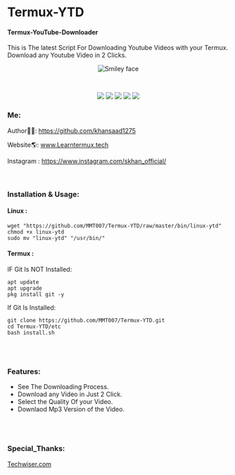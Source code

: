 # Termux-YTD
#### Termux-YouTube-Downloader
This is The latest Script For Downloading Youtube Videos with your Termux. Download any Youtube Video in 2 Clicks.
<p align="center">
  <img alt="Smiley face" src="https://4.bp.blogspot.com/-qKxrxikFicQ/Xp68DDj3GNI/AAAAAAAAMXs/ILs0_4M5ojsi8dZqDbGmjAL12NSnWVqzACK4BGAYYCw/s1600/Download%2BYoutube%2BVideos%2Bwith%2BTr%253Dermux.png">
</p>
<br>

<p align="center">
  <img src="https://img.shields.io/badge/Maintained%3F-Yes-green?style=for-the-badge">
  <img src="https://img.shields.io/github/license/khansaad1275/Termux-YTD?style=for-the-badge">
  <img src="https://img.shields.io/github/issues/khansaad1275/Termux-YTD?color=violet&style=for-the-badge">
  <img src="https://img.shields.io/github/forks/khansaad1275/Termux-YTD?color=teal&style=for-the-badge">
  <img src="https://img.shields.io/github/stars/khansaad1275/Termux-YTD?style=for-the-badge">
</p>

### Me:
Author👨‍💻: https://github.com/khansaad1275 <br>

Website🌎: www.Learntermux.tech <br>

Instagram : https://www.instagram.com/skhan_official/ <br>
<br>
<br>

### Installation & Usage:

#### Linux :
```
wget "https://github.com/MMT007/Termux-YTD/raw/master/bin/linux-ytd"
chmod +x linux-ytd 
sudo mv "linux-ytd" "/usr/bin/"
```

#### Termux :

IF Git Is NOT Installed:
```
apt update
apt upgrade
pkg install git -y 
```

If Git Is Installed:
```
git clone https://github.com/MMT007/Termux-YTD.git
cd Termux-YTD/etc
bash install.sh
```

<br>
<br>

### Features:
- See The Downloading Process.
- Download any Video in Just 2 Click.
- Select the Quality Of your Video.
- Downlaod Mp3 Version of the Video.

<br>
<br>

### Special_Thanks:
<a href="https://techwiser.com/how-to-use-termux-to-download-youtube-videos/">Techwiser.com</a>
